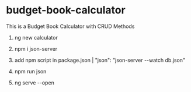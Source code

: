 # budget-book-calculator
This is a Budget Book Calculator with CRUD Methods

1. ng new calculator

2. npm i json-server

3. add npm script in package.json |  "json": "json-server --watch db.json"

4. npm run json

5. ng serve --open